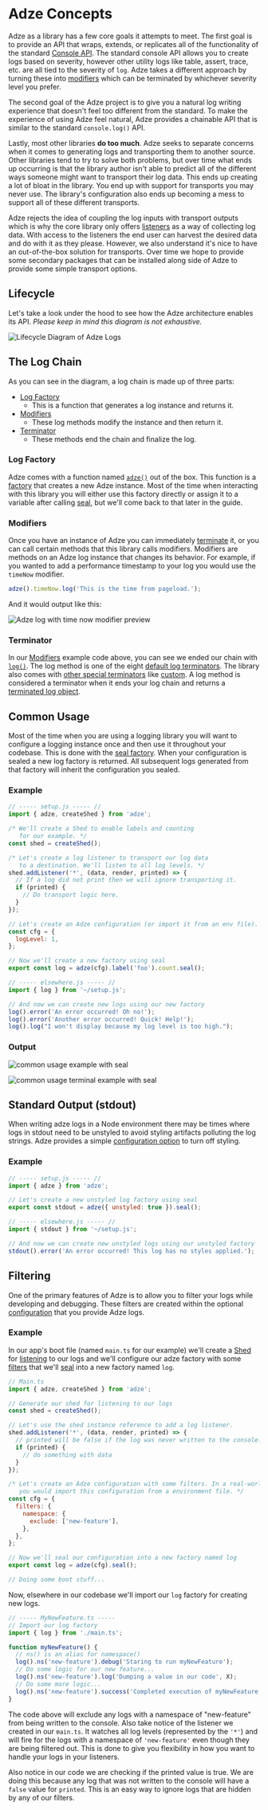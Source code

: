 # Adze Concepts

Adze as a library has a few core goals it attempts to meet. The first goal is to provide an API that wraps, extends, or replicates all of the functionality of the standard [Console API](https://developer.mozilla.org/en-US/docs/Web/API/console). The standard console API allows you to create logs based on severity, however other utility logs like table, assert, trace, etc. are all tied to the severity of `log`. Adze takes a different approach by turning these into [modifiers](modifiers.md) which can be terminated by whichever severity level you prefer.

The second goal of the Adze project is to give you a natural log writing experience that doesn't feel too different from the standard. To make the experience of using Adze feel natural, Adze provides a chainable API that is similar to the standard `console.log()` API.

Lastly, most other libraries **do too much**. Adze seeks to separate concerns when it comes to generating logs and transporting them to another source. Other libraries tend to try to solve both problems, but over time what ends up occurring is that the library author isn't able to predict all of the different ways someone might want to transport their log data. This ends up creating a lot of bloat in the library. You end up with support for transports you may never use. The library's configuration also ends up becoming a mess to support all of these different transports.

Adze rejects the idea of coupling the log inputs with transport outputs which is why the core library only offers [listeners](shed-concepts.md#listeners) as a way of collecting log data. With access to the listeners the end user can harvest the desired data and do with it as they please. However, we also understand it's nice to have an out-of-the-box solution for transports. Over time we hope to provide some secondary packages that can be installed along side of Adze to provide some simple transport options.

## Lifecycle

Let's take a look under the hood to see how the Adze architecture enables its API.
_Please keep in mind this diagram is not exhaustive._

![Lifecycle Diagram of Adze Logs](./assets/basic-architecture.svg)

## The Log Chain

As you can see in the diagram, a log chain is made up of three parts:

- [Log Factory](factories.md)
  - This is a function that generates a log instance and returns it.
- [Modifiers](modifiers.md)
  - These log methods modify the instance and then return it.
- [Terminator](default-terminators.md)
  - These methods end the chain and finalize the log.

### Log Factory

Adze comes with a function named [`adze()`](factories.md#adze) out of the box. This function is
a [factory](factories.md) that creates a new Adze instance. Most of the time when interacting
with this library you will either use this factory directly or assign it to
a variable after calling [seal](factories.md#seal), but we'll come back to that later in the guide.

### Modifiers

Once you have an instance of Adze you can immediately [terminate](terminators) it, or you
can call certain methods that this library calls modifiers. Modifiers are
methods on an Adze log instance that changes its behavior. For example, if
you wanted to add a performance timestamp to your log you would use the
`timeNow` modifier.

```typescript
adze().timeNow.log('This is the time from pageload.');
```

And it would output like this:

![Adze log with time now modifier preview](./examples/modifier-example.png)

### Terminator

In our [Modifiers](modifiers) example code above, you can see we ended our
chain with [`log()`](default-terminators.md#log). The log method is one of the eight [default log terminators](default-terminators.md).
The library also comes with [other special terminators](other-terminators.md) like
[custom](other-terminators.md#custom). A log method is considered a terminator when it
ends your log chain and returns a [terminated log object](data.md#terminated-log-object).

## Common Usage

Most of the time when you are using a logging library you will want to configure a logging instance once and then use it throughout your codebase. This is done with the [seal factory](factories.md#seal). When your configuration is sealed a new log factory is returned. All subsequent logs generated from that factory will inherit the configuration you sealed.

### Example

```javascript
// ----- setup.js ----- //
import { adze, createShed } from 'adze';

/* We'll create a Shed to enable labels and counting
   for our example. */
const shed = createShed();

/* Let's create a log listener to transport our log data
   to a destination. We'll listen to all log levels. */
shed.addListener('*', (data, render, printed) => {
  // If a log did not print then we will ignore transporting it.
  if (printed) {
    // Do transport logic here.
  }
});

// Let's create an Adze configuration (or import it from an env file).
const cfg = {
  logLevel: 1,
};

// Now we'll create a new factory using seal
export const log = adze(cfg).label('foo').count.seal();

// ----- elsewhere.js ----- //
import { log } from '~/setup.js';

// And now we can create new logs using our new factory
log().error('An error occurred! Oh no!');
log().error('Another error occurred! Quick! Help!');
log().log("I won't display because my log level is too high.");
```

### Output

![common usage example with seal](./examples/common-usage-example.png)

![common usage terminal example with seal](./examples/common-usage-terminal-example.png)

## Standard Output (stdout)

When writing adze logs in a Node environment there may be times where logs in stdout need to be unstyled to avoid styling artifacts polluting the log strings. Adze provides a simple [configuration option](/config/#adze-configuration) to turn off styling.

### Example

```javascript
// ----- setup.js ----- //
import { adze } from 'adze';

// Let's create a new unstyled log factory using seal
export const stdout = adze({ unstyled: true }).seal();

// ----- elsewhere.js ----- //
import { stdout } from '~/setup.js';

// And now we can create new unstyled logs using our unstyled factory
stdout().error('An error occurred! This log has no styles applied.');
```

## Filtering

One of the primary features of Adze is to allow you to filter your logs while developing and debugging. These filters are created within the optional [configuration](/config/#adze-configuration) that you provide Adze logs.

### Example

In our app's boot file (named `main.ts` for our example) we'll create a [Shed](shed-concepts.md) for [listening](shed-concepts.md#listeners) to our logs and we'll configure our adze factory with some [filters](/config/#filters) that we'll [seal](modifiers.md#seal) into a new factory named `log`.

```javascript
// Main.ts
import { adze, createShed } from 'adze';

// Generate our shed for listening to our logs
const shed = createShed();

// Let's use the shed instance reference to add a log listener.
shed.addListener('*', (data, render, printed) => {
  // printed will be false if the log was never written to the console.
  if (printed) {
    // do something with data
  }
});

/* Let's create an Adze configuration with some filters. In a real-world environment
   you would import this configuration from a environment file. */
const cfg = {
  filters: {
    namespace: {
      exclude: ['new-feature'],
    },
  },
};

// Now we'll seal our configuration into a new factory named log
export const log = adze(cfg).seal();

// Doing some boot stuff...
```

Now, elsewhere in our codebase we'll import our `log` factory for creating new logs.

```javascript
// ----- MyNewFeature.ts -----
// Import our log factory
import { log } from './main.ts';

function myNewFeature() {
  // ns() is an alias for namespace()
  log().ns('new-feature').debug('Staring to run myNewFeature');
  // Do some logic for our new feature...
  log().ns('new-feature').log('Dumping a value in our code', X);
  // Do some more logic...
  log().ns('new-feature').success('Completed execution of myNewFeature!');
}
```

The code above will exclude any logs with a namespace of "new-feature" from being written to the console. Also take notice of the listener we created in our `main.ts`. It watches all log levels (represented by the `'*'`) and will fire for the logs with a namespace of `'new-feature'` even though they are being filtered out. This is done to give you flexibility in how you want to handle your logs in your listeners.

Also notice in our code we are checking if the printed value is true. We are doing this because any log that was not written to the console will have a `false` value for `printed`. This is an easy way to ignore logs that are hidden by any of our filters.
